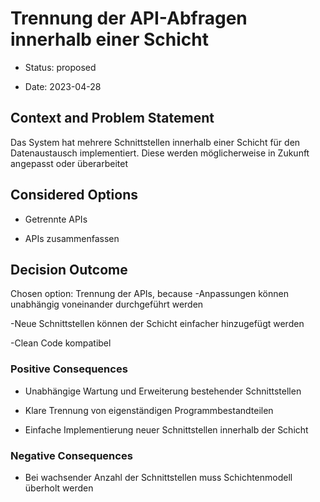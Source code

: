 # Trennung der API-Abfragen innerhalb einer Schicht



* Status: proposed

* Date: 2023-04-28



## Context and Problem Statement



Das System hat mehrere Schnittstellen innerhalb einer Schicht für den Datenaustausch implementiert. Diese werden möglicherweise in Zukunft angepasst oder überarbeitet



## Considered Options



* Getrennte APIs

* APIs zusammenfassen



## Decision Outcome



Chosen option: Trennung der APIs, because -Anpassungen können unabhängig voneinander durchgeführt werden

-Neue Schnittstellen können der Schicht einfacher hinzugefügt werden

-Clean Code kompatibel



### Positive Consequences



* Unabhängige Wartung und Erweiterung bestehender Schnittstellen

* Klare Trennung von eigenständigen Programmbestandteilen 

* Einfache Implementierung neuer Schnittstellen innerhalb der Schicht



### Negative Consequences



* Bei wachsender Anzahl der Schnittstellen muss Schichtenmodell überholt werden
